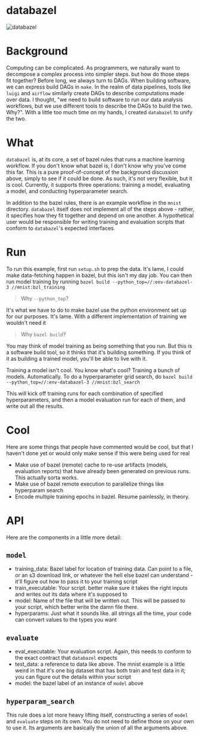 # databazel
![databazel](https://user-images.githubusercontent.com/409199/60114102-f87d7100-9727-11e9-886e-10aeebe437e1.png)

# Background

Computing can be complicated. As programmers, we naturally want to decompose a complex process into simpler steps. but how do those steps fit together? Before long, we always turn to DAGs. When building software, we can express build DAGs in `make`. In the realm of data pipelines, tools like `luigi` and `airflow` similarly create DAGs to describe computations made over data. I thought, "we need to build software to run our data analysis workflows, but we use different tools to describe the DAGs to build the two. Why?". With a little too much time on my hands, I created `databazel` to unify the two.

# What

`databazel` is, at its core, a set of bazel rules that runs a machine learning workflow. If you don't know what bazel is, I don't know why you've come this far. This is a pure proof-of-concept of the background discussion above, simply to see if it could be done. As such, it's not very flexible, but it is cool. Currently, it supports three operations: training a model, evaluating a model, and conducting hyperparameter search.

In addition to the bazel rules, there is an example workflow in the `mnist` directory. `databazel` itself does not implement all of the steps above - rather, it specifies how they fit together and depend on one another. A hypothetical user would be responsible for writing training and evaluation scripts that conform to `databazel`'s expected interfaces.

# Run
To run this example, first run `setup.sh` to prep the data. It's lame, I could make data-fetching happen in bazel, but this isn't my day job.
You can then run model training by running `bazel build --python_top=//:env-databazel-3 //mnist:bzl_training`

> Why `--python_top`?

It's what we have to do to make bazel use the python environment set up for our purposes. It's lame. With a different implementation of training we wouldn't need it

> Why `bazel build`?

You may think of model training as being something that you run. But this is a software build tool, so it thinks that it's building something. If you think of it as building a trained model, you'll be able to live with it.
  
Training a model isn't cool. You know what's cool? Training a bunch of models. Automatically. To do a hyperparameter grid search, do `bazel build --python_top=//:env-databazel-3 //mnist:bzl_search`

This will kick off training runs for each combination of specified hyperparameters, and then a model evaluation run for each of them, and write out all the results.

# Cool

Here are some things that people have commented would be cool, but that I haven't done yet or would only make sense if this were being used for real
* Make use of bazel (remote) cache to re-use artifacts (models, evaluation reports) that have already been generated on previous runs. This actually sorta works.
* Make use of bazel remote execution to parallelize things like hyperparam search
* Encode multiple training epochs in bazel. Resume painlessly, in theory.

# API
Here are the components in a little more detail:

## `model`
* training_data: Bazel label for location of training data. Can point to a file, or an s3 download link, or whatever the hell else bazel can understand - it'll figure out how to pass it to your training script
* train_executable: Your script. better make sure it takes the right inputs and writes out its data where it's supposed to
* model: Name of the file that will be written out. This will be passed to your script, which better write the damn file there.
* hyperparams: Just what it sounds like. all strings all the time, your code can convert values to the types you want

## `evaluate`
* eval_executable: Your evaluation script. Again, this needs to conform to the exact contract that `databazel` expects
* test_data: a reference to data like above. The mnist example is a little weird in that it's one big dataset that has both train and test data in it; you can figure out the details within your script
* model: the bazel label of an instance of `model` above

## `hyperparam_search`
This rule does a lot more heavy lifting itself, constructing a series of `model` and `evaluate` steps on its own. You do not need to define those on your own to use it. Its arguments are basically the union of all the arguments above.
